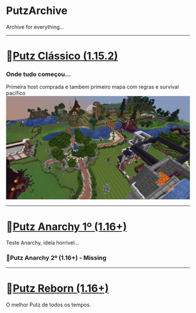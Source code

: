 # PutzArchive
 Archive for everything...
  
  ---
  
 # 🌠[Putz Clássico (1.15.2)](https://www.mediafire.com/file/0to5pvk08sn0pjo/PutzCraft_Classic.zip/file)
   ### Onde tudo começou...
     
   Primeira host comprada e tambem primeiro mapa com regras e survival pacifico
      ![Print](https://raw.githubusercontent.com/koidfas/PutzArchive/main/Fotos/2021-01-16_18.42.48.png)
    
  ---
  
  # 🌠[Putz Anarchy 1º (1.16+)](https://www.mediafire.com/file/gkgsnqdzmbjdc0l/PutzCraft_1%25C2%25BA_Anarchy.rar/file)
 Teste Anarchy, ideia horrivel...
  
  ### 📌Putz Anarchy 2º (1.16+) - Missing
  
  ---
  
  # 🌠[Putz Reborn (1.16+)](https://www.mediafire.com/file/hc7so0yrgukaxbz/Putzcraft_Finale.rar/file)
O melhor Putz de todos os tempos.



